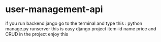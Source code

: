 ﻿# user-management-api
if you run backend jango go to the terminal and type this : python manage.py runserver this is easy django project item-id name price and CRUD in the project enjoy this
